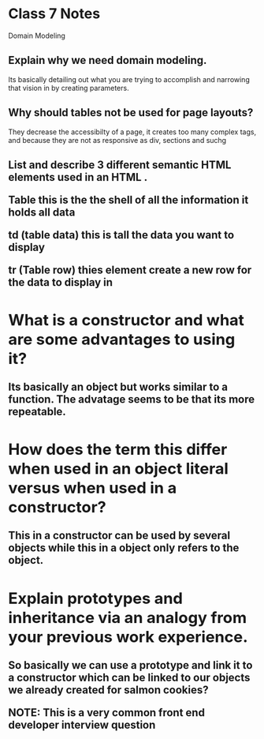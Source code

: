 # Class 7 Notes

Domain Modeling

## Explain why we need domain modeling.

Its basically detailing out what you are trying to accomplish and narrowing that vision in by creating parameters.

## Why should tables not be used for page layouts?

They decrease the accessibilty of a page, it creates too many  complex tags, and because they are not as responsive as div, sections and suchg

## List and describe 3 different semantic HTML elements used in an HTML <table>.

Table this is the the shell of all the information it holds all data

td (table data) this is tall the data you want to display

tr (Table row) thies element create a new row for the data to display in

## What is a constructor and what are some advantages to using it?

Its basically an object but works similar to a function. The advatage seems to be that its more repeatable.


## How does the term this differ when used in an object literal versus when used in a constructor?

This in a constructor can be used by several objects while this in a object only refers to the object.


## Explain prototypes and inheritance via an analogy from your previous work experience.

So basically we can use a prototype and link it to a constructor which can be linked to our objects we already created for salmon cookies?


NOTE: This is a very common front end developer interview question

